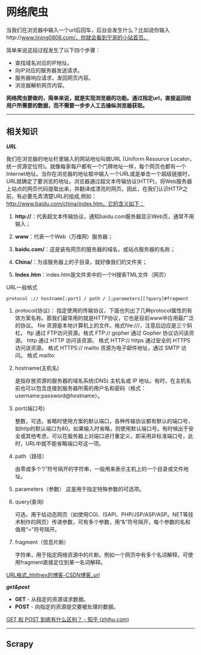 # 网络爬虫

当我们在浏览器中输入一个url后回车，后台会发生什么？比如说你输入http://www.lining0806.com/，你就会看到宁哥的小站首页。

简单来说这段过程发生了以下四个步骤：

- 查找域名对应的IP地址。
- 向IP对应的服务器发送请求。
- 服务器响应请求，发回网页内容。
- 浏览器解析网页内容。

**网络爬虫要做的，简单来说，就是实现浏览器的功能。通过指定url，直接返回给用户所需要的数据，而不需要一步步人工去操纵浏览器获取。**

***

## 相关知识

***URL***

我们在浏览器的地址栏里输入的网站地址叫做URL (Uniform Resource Locator，统一资源定位符)。就像每家每户都有一个门牌地址一样，每个网页也都有一个Internet地址。当你在浏览器的地址框中输入一个URL或是单击一个超级链接时，URL就确定了要浏览的地址。浏览器通过超文本传输协议(HTTP)，将Web服务器上站点的网页代码提取出来，并翻译成漂亮的网页。因此，在我们认识HTTP之前，有必要先弄清楚URL的组成,例如：http://www.baidu.com/china/index.htm。它的含义如下：

1. **http://**：代表超文本传输协议，通知baidu.com服务器显示Web页，通常不用输入；

2. **www**：代表一个Web（万维网）服务器；

3. **baidu.com/**：这是装有网页的服务器的域名，或站点服务器的名称；

4. **China/**：为该服务器上的子目录，就好像我们的文件夹；

5. **Index.htm**：index.htm是文件夹中的一个H搜索TML文件（网页）



URL一般格式

```
protocol :// hostname[:port] / path / [;parameters][?query]#fragment
```

1. protocol(协议)：
   指定使用的传输协议，下面也列出了几种protocol属性的有效方案名称。那我们最常用的就是HTTP协议，它也是目前www中应用最广泛的协议。
   file 资源是本地计算机上的文件。格式file:///，注意后边应是三个斜杠。
   ftp 通过 FTP访问资源。格式 FTP://
   gopher 通过 Gopher 协议访问该资源。
   http 通过 HTTP 访问该资源。 格式 HTTP://
   https 通过安全的 HTTPS 访问该资源。 格式 HTTPS://
   mailto 资源为电子邮件地址，通过 SMTP 访问。 格式 mailto:

2. hostname(主机名)

   是指存放资源的服务器的域名系统(DNS) 主机名或 IP 地址。有时，在主机名前也可以包含连接到服务器所需的用户名和密码（格式：username:password@hostname）。

3. port(端口号)

   整数，可选，省略时使用方案的默认端口，各种传输协议都有默认的端口号，如http的默认端口为80。如果输入时省略，则使用默认端口号。有时候出于安全或其他考虑，可以在服务器上对端口进行重定义，即采用非标准端口号，此时，URL中就不能省略端口号这一项。

4. path（路径）

   由零或多个“/”符号隔开的字符串，一般用来表示主机上的一个目录或文件地址。

5. parameters（参数）
   这是用于指定特殊参数的可选项。

6. query(查询)

   可选，用于给动态网页（如使用CGI、ISAPI、PHP/JSP/ASP/ASP。NET等技术制作的网页）传递参数，可有多个参数，用“&”符号隔开，每个参数的名和值用“=”符号隔开。

7. fragment（信息片断）

   字符串，用于指定网络资源中的片断。例如一个网页中有多个名词解释，可使用fragment直接定位到某一名词解释。

[URL格式_hhthwx的博客-CSDN博客_url](https://blog.csdn.net/hhthwx/article/details/78567961)



***get&post***

- **GET** - 从指定的资源请求数据。
- **POST** - 向指定的资源提交要被处理的数据。

[GET 和 POST 到底有什么区别？ - 知乎 (zhihu.com)](https://www.zhihu.com/question/28586791)

***

## Scrapy


